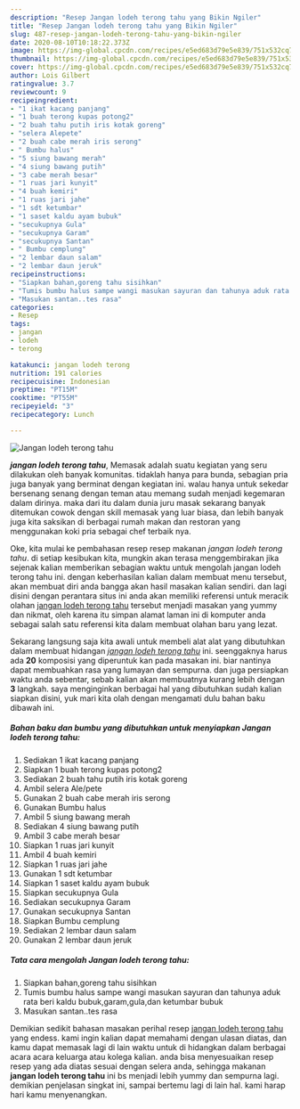```yaml
---
description: "Resep Jangan lodeh terong tahu yang Bikin Ngiler"
title: "Resep Jangan lodeh terong tahu yang Bikin Ngiler"
slug: 487-resep-jangan-lodeh-terong-tahu-yang-bikin-ngiler
date: 2020-08-10T10:18:22.373Z
image: https://img-global.cpcdn.com/recipes/e5ed683d79e5e839/751x532cq70/jangan-lodeh-terong-tahu-foto-resep-utama.jpg
thumbnail: https://img-global.cpcdn.com/recipes/e5ed683d79e5e839/751x532cq70/jangan-lodeh-terong-tahu-foto-resep-utama.jpg
cover: https://img-global.cpcdn.com/recipes/e5ed683d79e5e839/751x532cq70/jangan-lodeh-terong-tahu-foto-resep-utama.jpg
author: Lois Gilbert
ratingvalue: 3.7
reviewcount: 9
recipeingredient:
- "1 ikat kacang panjang"
- "1 buah terong kupas potong2"
- "2 buah tahu putih iris kotak goreng"
- "selera Alepete"
- "2 buah cabe merah iris serong"
- " Bumbu halus"
- "5 siung bawang merah"
- "4 siung bawang putih"
- "3 cabe merah besar"
- "1 ruas jari kunyit"
- "4 buah kemiri"
- "1 ruas jari jahe"
- "1 sdt ketumbar"
- "1 saset kaldu ayam bubuk"
- "secukupnya Gula"
- "secukupnya Garam"
- "secukupnya Santan"
- " Bumbu cemplung"
- "2 lembar daun salam"
- "2 lembar daun jeruk"
recipeinstructions:
- "Siapkan bahan,goreng tahu sisihkan"
- "Tumis bumbu halus sampe wangi masukan sayuran dan tahunya aduk rata beri kaldu bubuk,garam,gula,dan ketumbar bubuk"
- "Masukan santan..tes rasa"
categories:
- Resep
tags:
- jangan
- lodeh
- terong

katakunci: jangan lodeh terong 
nutrition: 191 calories
recipecuisine: Indonesian
preptime: "PT15M"
cooktime: "PT55M"
recipeyield: "3"
recipecategory: Lunch

---
```



![Jangan lodeh terong tahu](https://img-global.cpcdn.com/recipes/e5ed683d79e5e839/751x532cq70/jangan-lodeh-terong-tahu-foto-resep-utama.jpg)

<b><i>jangan lodeh terong tahu</i></b>, Memasak adalah suatu kegiatan yang seru dilakukan oleh banyak komunitas. tidaklah hanya para bunda, sebagian pria juga banyak yang berminat dengan kegiatan ini. walau hanya untuk sekedar bersenang senang dengan teman atau memang sudah menjadi kegemaran dalam dirinya. maka dari itu dalam dunia juru masak sekarang banyak ditemukan cowok dengan skill memasak yang luar biasa, dan lebih banyak juga kita saksikan di berbagai rumah makan dan restoran yang menggunakan koki pria sebagai chef terbaik nya.



Oke, kita mulai ke pembahasan resep resep makanan <i>jangan lodeh terong tahu</i>. di setiap kesibukan kita, mungkin akan terasa menggembirakan jika sejenak kalian memberikan sebagian waktu untuk mengolah jangan lodeh terong tahu ini. dengan keberhasilan kalian dalam membuat menu tersebut, akan membuat diri anda bangga akan hasil masakan kalian sendiri. dan lagi disini dengan perantara situs ini anda akan memiliki referensi untuk meracik olahan <u>jangan lodeh terong tahu</u> tersebut menjadi masakan yang yummy dan nikmat, oleh karena itu simpan alamat laman ini di komputer anda sebagai salah satu referensi kita dalam membuat olahan baru yang lezat.


Sekarang langsung saja kita awali untuk membeli alat alat yang dibutuhkan dalam membuat hidangan <u><i>jangan lodeh terong tahu</i></u> ini. seenggaknya harus ada <b>20</b> komposisi yang diperuntuk kan pada masakan ini. biar nantinya dapat membuahkan rasa yang lumayan dan sempurna. dan juga persiapkan waktu anda sebentar, sebab kalian akan membuatnya kurang lebih dengan <b>3</b> langkah. saya menginginkan berbagai hal yang dibutuhkan sudah kalian siapkan disini, yuk mari kita olah dengan mengamati dulu bahan baku dibawah ini.

<!--inarticleads1-->

##### Bahan baku dan bumbu yang dibutuhkan untuk menyiapkan Jangan lodeh terong tahu:

1. Sediakan 1 ikat kacang panjang
1. Siapkan 1 buah terong kupas potong2
1. Sediakan 2 buah tahu putih iris kotak goreng
1. Ambil selera Ale/pete
1. Gunakan 2 buah cabe merah iris serong
1. Gunakan  Bumbu halus
1. Ambil 5 siung bawang merah
1. Sediakan 4 siung bawang putih
1. Ambil 3 cabe merah besar
1. Siapkan 1 ruas jari kunyit
1. Ambil 4 buah kemiri
1. Siapkan 1 ruas jari jahe
1. Gunakan 1 sdt ketumbar
1. Siapkan 1 saset kaldu ayam bubuk
1. Siapkan secukupnya Gula
1. Sediakan secukupnya Garam
1. Gunakan secukupnya Santan
1. Siapkan  Bumbu cemplung
1. Sediakan 2 lembar daun salam
1. Gunakan 2 lembar daun jeruk




<!--inarticleads2-->

##### Tata cara mengolah Jangan lodeh terong tahu:

1. Siapkan bahan,goreng tahu sisihkan
1. Tumis bumbu halus sampe wangi masukan sayuran dan tahunya aduk rata beri kaldu bubuk,garam,gula,dan ketumbar bubuk
1. Masukan santan..tes rasa




Demikian sedikit bahasan masakan perihal resep <u>jangan lodeh terong tahu</u> yang endess. kami ingin kalian dapat memahami dengan ulasan diatas, dan kamu dapat memasak lagi di lain waktu untuk di hidangkan dalam berbagai acara acara keluarga atau kolega kalian. anda bisa menyesuaikan resep resep yang ada diatas sesuai dengan selera anda, sehingga makanan <b>jangan lodeh terong tahu</b> ini bs menjadi lebih yummy dan sempurna lagi. demikian penjelasan singkat ini, sampai bertemu lagi di lain hal. kami harap hari kamu menyenangkan.
